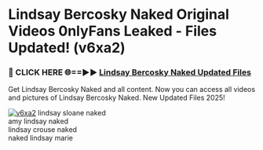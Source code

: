 # Lindsay Bercosky Naked Original Videos 0nlyFans Leaked - Files Updated! (v6xa2)

<h3>🔴 CLICK HERE 🌐==►► <a href="https://tinyurl.com/up5wt9bj" rel="nofollow">Lindsay Bercosky Naked Updated Files</a></h3>

Get Lindsay Bercosky Naked and all content. Now you can access all videos and pictures of Lindsay Bercosky Naked. New Updated Files 2025!

[![v6xa2](https://i.imgur.com/ABiUzMV.gif)](https://tinyurl.com/up5wt9bj)
lindsay sloane naked<br>
amy lindsay naked<br>
lindsay crouse naked<br>
naked lindsay marie